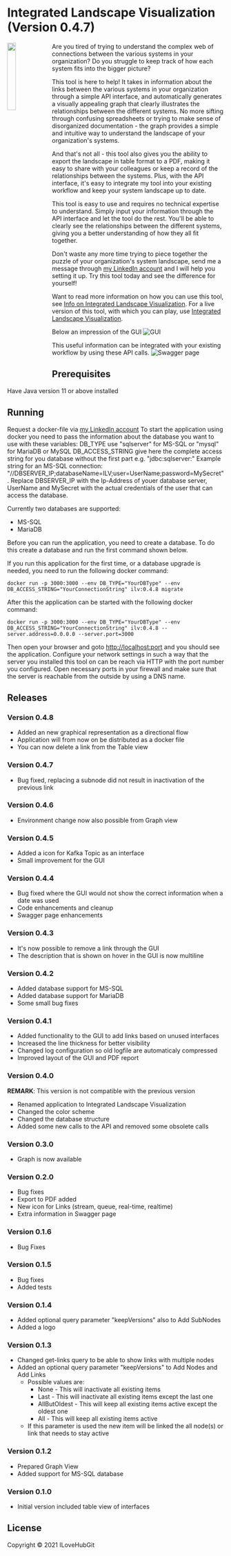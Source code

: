 # Integrated Landscape Visualization (Version 0.4.7)

<img src="resources/public/img/ilv-logo.svg" width="20%" align="left"/>

Are you tired of trying to understand the complex web of connections between the various systems in your organization? Do you struggle to keep track of how each system fits into the bigger picture?

This tool is here to help! It takes in information about the links between the various systems in your organization through a simple API interface, and automatically generates a visually appealing graph that clearly illustrates the relationships between the different systems. No more sifting through confusing spreadsheets or trying to make sense of disorganized documentation - the graph provides a simple and intuitive way to understand the landscape of your organization's systems.

And that's not all - this tool also gives you the ability to export the landscape in table format to a PDF, making it easy to share with your colleagues or keep a record of the relationships between the systems. Plus, with the API interface, it's easy to integrate my tool into your existing workflow and keep your system landscape up to date.

This tool is easy to use and requires no technical expertise to understand. Simply input your information through the API interface and let the tool do the rest. You'll be able to clearly see the relationships between the different systems, giving you a better understanding of how they all fit together.

Don't waste any more time trying to piece together the puzzle of your organization's system landscape, send me a message through [my LinkedIn account][1] and I will help you setting it up. Try this tool today and see the difference for yourself!

Want to read more information on how you can use this tool, see [Info on Integrated Landscape Visualization][2]. For a live version of this tool, with which you can play, use [Integrated Landscape Visualization][3].

Below an impression of the GUI
![GUI][screen-graph]

This useful information can be integrated with your existing workflow by using these API calls.
![Swagger page][screen-swagger]

## Prerequisites

Have Java version 11 or above installed

## Running

Request a docker-file via [my LinkedIn account][1]
To start the application using docker you need to pass the information about the database you want to use with these variables:
DB_TYPE use "sqlserver" for MS-SQL or "mysql" for MariaDB or MySQL
DB_ACCESS_STRING give here the complete access string for you database without the first part e.g. "jdbc:sqlserver:"
Example string for an MS-SQL connection: "/\/DBSERVER_IP;databaseName=ILV;user=UserName;password=MySecret". Replace DBSERVER_IP with the Ip-Address of youer database server, UserName and MySecret with the actual credentials of the user that can access the database.

Currently two databases are supported:

- MS-SQL
- MariaDB

Before you can run the application, you need to create a database. To do this create a database and run the first command shown below.

If you run this application for the first time, or a database upgrade is needed, you need to run the following docker command:

    docker run -p 3000:3000 --env DB_TYPE="YourDBType" --env DB_ACCESS_STRING="YourConnectionString" ilv:0.4.8 migrate

After this the application can be started with the following docker command:

    docker run -p 3000:3000 --env DB_TYPE="YourDBType" --env DB_ACCESS_STRING="YourConnectionString" ilv:0.4.8 --server.address=0.0.0.0 --server.port=3000

Then open your browser and goto <http://localhost:port> and you should see the application. Configure your network settings in such a way that the server you installed this tool on can be reach via HTTP with the port number you configured. Open necessary ports in your firewall and make sure that the server is reachable from the outside by using a DNS name.

## Releases

### Version 0.4.8

- Added an new graphical representation as a directional flow
- Application will from now on be distributed as a docker file
- You can now delete a link from the Table view

### Version 0.4.7

- Bug fixed, replacing a subnode did not result in inactivation of the previous link

### Version 0.4.6

- Environment change now also possible from Graph view

### Version 0.4.5

- Added a icon for Kafka Topic as an interface
- Small improvement for the GUI

### Version 0.4.4

- Bug fixed where the GUI would not show the correct information when a date was used
- Code enhancements and cleanup
- Swagger page enhancements

### Version 0.4.3

- It's now possible to remove a link through the GUI
- The description that is shown on hover in the GUI is now multiline

### Version 0.4.2

- Added database support for MS-SQL
- Added database support for MariaDB
- Some small bug fixes

### Version 0.4.1

- Added functionality to the GUI to add links based on unused interfaces
- Increased the line thickness for better visibility
- Changed log configuration so old logfile are automaticaly compressed
- Improved layout of the GUI and PDF report

### Version 0.4.0

**REMARK**: This version is not compatible with the previous version

- Renamed application to Integrated Landscape Visualization
- Changed the color scheme
- Changed the database structure
- Added some new calls to the API and removed some obsolete calls

### Version 0.3.0

- Graph is now available

### Version 0.2.0

- Bug fixes
- Export to PDF added
- New icon for Links (stream, queue, real-time, realtime)
- Extra information in Swagger page

### Version 0.1.6

- Bug Fixes

### Version 0.1.5

- Bug fixes
- Added tests

### Version 0.1.4

- Added optional query parameter "keepVersions" also to Add SubNodes
- Added a logo

### Version 0.1.3

- Changed get-links query to be able to show links with multiple nodes
- Added an optional query parameter "keepVersions" to Add Nodes and Add Links
  - Possible values are:
    - None - This will inactivate all existing items
    - Last - This will inactivate all existing items except the last one
    - AllButOldest - This will keep all existing items active except the oldest one
    - All - This will keep all existing items active
  - If this parameter is used the new item will be linked the all node(s) or link that needs to stay active

### Version 0.1.2

- Prepared Graph View
- Added support for MS-SQL database

### Version 0.1.0

- Initial version included table view of interfaces

## License

Copyright © 2021 ILoveHubGit

[1]: https://www.linkedin.com/in/jverschuuren/ "LinkedIn"
[2]: http://jeroenverschuuren.nl/about-ilv.html "My homepage"
[3]: http://ilv.jeroenverschuuren.nl/ "ILV"

[screen-graph]: resources/public/img/ILV_animated.gif "GUI Impression"
[screen-swagger]: resources/public/img/ilv-swagger-0.4.0.png "Swagger view"
